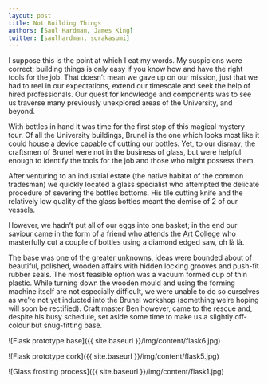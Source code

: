 ```yaml
---
layout: post
title: Not Building Things
authors: [Saul Hardman, James King]
twitter: [saulhardman, sorakasumi]
---
```


I suppose this is the point at which I eat my words. My suspicions were correct; building things is only easy if you know how and have the right tools for the job. That doesn’t mean we gave up on our mission, just that we had to reel in our expectations, extend our timescale and seek the help of hired professionals. Our quest for knowledge and components was to see us traverse many previously unexplored areas of the University, and beyond.

With bottles in hand it was time for the first stop of this magical mystery tour. Of all the University buildings, Brunel is the one which looks most like it could house a device capable of cutting our bottles. Yet, to our dismay; the craftsmen of Brunel were not in the business of glass, but were helpful enough to identify the tools for the job and those who might possess them. 

After venturing to an industrial estate (the native habitat of the common tradesman) we quickly located a glass specialist who attempted the delicate procedure of severing the bottles bottoms. His tile cutting knife and the relatively low quality of the glass bottles meant the demise of 2 of our vessels.

<!-- foam/tubing -->

However, we hadn’t put all of our eggs into one basket; in the end our saviour came in the form of a friend who attends the [Art College](http://www.plymouthart.ac.uk/) who masterfully cut a couple of bottles using a diamond edged saw, oh là là.

The base was one of the greater unknowns, ideas were bounded about of beautiful, polished, wooden affairs with hidden locking grooves and push-fit rubber seals. The most feasible option was a vacuum formed cup of thin plastic. While turning down the wooden mould and using the forming machine itself are not especially difficult, we were unable to do so ourselves as we’re not yet inducted into the Brunel workshop (something we’re hoping will soon be rectified). Craft master Ben however, came to the rescue and, despite his busy schedule, set aside some time to make us a slightly off-colour but snug-fitting base.

<!-- base -->

![Flask prototype base]({{ site.baseurl }}/img/content/flask6.jpg)

<!-- bung -->
<!-- cork -->

![Flask prototype cork]({{ site.baseurl }}/img/content/flask5.jpg)

<!-- frosting -->
<!-- painting -->

![Glass frosting process]({{ site.baseurl }}/img/content/flask1.jpg)